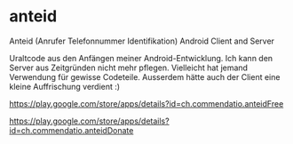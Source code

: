 # anteid
Anteid (Anrufer Telefonnummer Identifikation) Android Client and Server

Uraltcode aus den Anfängen meiner Android-Entwicklung. Ich kann den Server aus Zeitgründen nicht mehr pflegen. Vielleicht hat jemand Verwendung für gewisse Codeteile. Ausserdem hätte auch der Client eine kleine Auffrischung verdient :)

https://play.google.com/store/apps/details?id=ch.commendatio.anteidFree

https://play.google.com/store/apps/details?id=ch.commendatio.anteidDonate



